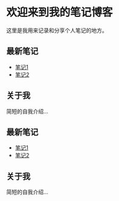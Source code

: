 # 欢迎来到我的笔记博客

这里是我用来记录和分享个人笔记的地方。

## 最新笔记

- [笔记1](/category1/note1.md)
- [笔记2](/category1/note2.md)

## 关于我

简短的自我介绍...

## 最新笔记

- [笔记1](/category1/note1.md)
- [笔记2](/category1/note2.md)

## 关于我

简短的自我介绍...
